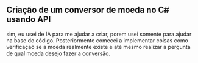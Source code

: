 ## Criação de um conversor de moeda no C# usando API

sim, eu usei de IA para me ajudar a criar, porem usei somente para ajudar na base do código. Posteriormente comecei a implementar coisas como verificaçaõ se a moeda realmente existe e até mesmo realizar a pergunta de qual moeda desejo fazer a conversão.
